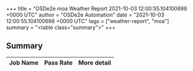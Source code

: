 +++
title = "OSDe2e moa Weather Report 2021-10-03 12:00:55.104100698 +0000 UTC"
author = "OSDe2e Automation"
date = "2021-10-03 12:00:55.104100698 +0000 UTC"
tags = ["weather-report", "moa"]
summary = "<table class=\"summary\"></table>"
+++
## Summary

| Job Name | Pass Rate | More detail |
|----------|-----------|-------------|




